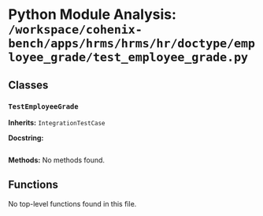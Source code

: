 # Python Module Analysis: `/workspace/cohenix-bench/apps/hrms/hrms/hr/doctype/employee_grade/test_employee_grade.py`

## Classes

### `TestEmployeeGrade`
**Inherits:** `IntegrationTestCase`


**Docstring:**
```

```

**Methods:**
No methods found.




## Functions

No top-level functions found in this file.
